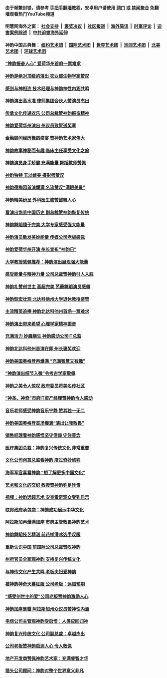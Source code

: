 #### 由于频繁封锁，请参考 [手把手翻墙教程](https://github.com/gfw-breaker/guides/wiki/)，安卓用户请使用 [网门](https://github.com/gfw-breaker/bn-android/blob/master/ogate.md?t=05270636) 或 [禁闻聚合](https://github.com/gfw-breaker/bn-android) 免翻墙观看热门YouTube频道 

#### 明慧网海外之窗：&nbsp;[社会支持](140.md?t=05270636) &nbsp;|&nbsp; [褒奖决议](282.md?t=05270636) &nbsp;|&nbsp; [社区报道](91.md?t=05270636) &nbsp;|&nbsp; [海外简讯](245.md?t=05270636) &nbsp;|&nbsp; [时事评论](251.md?t=05270636) &nbsp;|&nbsp; [迫害案例综述](328.md?t=05270636) &nbsp;|&nbsp; [中共迫害海外延伸](236.md?t=05270636) 

#### 神韵中国古典舞：&nbsp;[纽约艺术团](nf4778.md?t=05270636) &nbsp;|&nbsp; [国际艺术团](nf4780.md?t=05270636) &nbsp;|&nbsp; [世界艺术团](nf5951.md?t=05270636) &nbsp;|&nbsp; [巡回艺术团](nf4779.md?t=05270636) &nbsp;|&nbsp; [北美艺术团](nf1148019.md?t=05270636) &nbsp;|&nbsp; [环球艺术团](nf1299941.md?t=05270636)  

#### [“神韵振奋人心” 爱荷华州首府一票难求](../pages/nf1148019/n11244653.md?t=05270636) 

#### [神韵是绝对顶级的演出 农业部生物学家赞叹](../pages/nf1148019/n11244541.md?t=05270636) 

#### [感到与神相连 技术经理与神韵神性内涵共鸣](../pages/nf1148019/n11244409.md?t=05270636) 

#### [神韵演出高水准 律师集团合伙人赞演员杰出](../pages/nf1148019/n11244377.md?t=05270636) 

#### [传承文化传递欢乐 公司总裁赞神韵振奋精神](../pages/nf1148019/n11244357.md?t=05270636) 

#### [神韵爱荷华州演出 州议员致贺送奖章](../pages/nf1148019/n11244364.md?t=05270636) 

#### [金融顾问经历舞蹈盛宴 赞神韵艺术家伟大](../pages/nf1148019/n11244298.md?t=05270636) 

#### [神韵故事神秘而有趣 临床主任享受文化之旅](../pages/nf1148019/n11242071.md?t=05270636) 

#### [神韵演员身手矫健 充满能量 舞蹈教师赞佩](../pages/nf1148019/n11241997.md?t=05270636) 

#### [神韵独特 无以媲美 摄影师赞叹](../pages/nf1148019/n11241883.md?t=05270636) 

#### [神韵德梅因首演爆满 名流赞叹“满眼美景”](../pages/nf1148019/n11241911.md?t=05270636) 

#### [神韵精美纷呈 外科医生盛赞鼓舞人心](../pages/nf1148019/n11241705.md?t=05270636) 

#### [看演出饱览中国历史 副总裁赞神韵恢复传统](../pages/nf1148019/n11241755.md?t=05270636) 

#### [神韵舞蹈臻于完美 大学专家感受强大能量](../pages/nf1148019/n11241527.md?t=05270636) 

#### [神韵演员散发美妙能量 传媒公司老板感佩](../pages/nf1148019/n11241488.md?t=05270636) 

#### [神韵爱荷华州开演 州长宣布“神韵日”](../pages/nf1148019/n11241260.md?t=05270636) 

#### [大学教授感佩推荐：神韵演出展现强大能量](../pages/nf1148019/n11238635.md?t=05270636) 

#### [感受能量与精神力量 公司总裁赞神韵引人入胜](../pages/nf1148019/n11237180.md?t=05270636) 

#### [神韵礼赞创世主 高超完美 芭蕾舞蹈演员感佩](../pages/nf1148019/n11237455.md?t=05270636) 

#### [神韵恢宏壮观 北达科他州大学退休教授盛赞](../pages/nf1148019/n11237185.md?t=05270636) 

#### [主流精英追捧 神韵北达科他州首场一票难求](../pages/nf1148019/n11237141.md?t=05270636) 

#### [神韵演出带来希望 心理学家精神振奋](../pages/nf1148019/n11237127.md?t=05270636) 

#### [充满活力 妙趣横生 神韵感动公司IT总监](../pages/nf1148019/n11236869.md?t=05270636) 

#### [神韵北达科他州首演在即 州长褒奖欢迎](../pages/nf1148019/n11235903.md?t=05270636) 

#### [神韵美国奥格登再爆满 “充满智慧又有趣”](../pages/nf1148019/n11233396.md?t=05270636) 

#### [“神韵演出细节入微”令考古学家敬佩](../pages/nf1148019/n11233222.md?t=05270636) 

#### [神韵之美令人惊叹 政府委员将美名传社区](../pages/nf1148019/n11233217.md?t=05270636) 

#### [“神圣、神奇”市府IT资产经理赞神韵令人感动](../pages/nf1148019/n11233102.md?t=05270636) 

#### [音乐老师感受神韵音乐宁静 赞其独一无二](../pages/nf1148019/n11233026.md?t=05270636) 

#### [神韵美国奥格登首场爆满“演出让我敬畏”](../pages/nf1148019/n11231386.md?t=05270636) 

#### [销售经理看神韵感悟坚守信仰 守住善念](../pages/nf1148019/n11231251.md?t=05270636) 

#### [医疗集团总裁：神韵复兴传统文化 非常重要](../pages/nf1148019/n11231226.md?t=05270636) 

#### [文化公司创意总监看神韵 度过奇妙旅程](../pages/nf1148019/n11231077.md?t=05270636) 

#### [海军军官喜看神韵 “想了解更多中国文化”](../pages/nf1148019/n11231197.md?t=05270636) 

#### [艺术和文化的交织 教授赞神韵弥足珍贵](../pages/nf1148019/n11231076.md?t=05270636) 

#### [视频：神韵远超艺术 安克雷奇观众受到启示](../pages/nf1148019/n11222738.md?t=05270636) 

#### [联邦政府承包商：神韵成功展示中华文化](../pages/nf1148019/n11221827.md?t=05270636) 

#### [阿拉斯加再爆满加座 市府主管敬畏神韵艺术](../pages/nf1148019/n11221442.md?t=05270636) 

#### [神韵舞蹈技艺精湛 前花样滑冰选手叹服](../pages/nf1148019/n11221308.md?t=05270636) 

#### [重新认识中国 前国际公司总裁赞叹神韵](../pages/nf1148019/n11221378.md?t=05270636) 

#### [州府官员全家观神韵 支持复兴传统文化](../pages/nf1148019/n11221246.md?t=05270636) 

#### [与神传文化产生共鸣 老板夫妇爱神韵](../pages/nf1148019/n11220724.md?t=05270636) 

#### [被神韵神奇天幕征服 公司老板：远超预期](../pages/nf1148019/n11220488.md?t=05270636) 

#### [“感受创世主的爱”公司老板赞神韵激励人心](../pages/nf1148019/n11220163.md?t=05270636) 

#### [神韵加座售罄 阿拉斯加州众议员赞神性内涵](../pages/nf1148019/n11220107.md?t=05270636) 

#### [电信公司主管观神韵受启悟：人类应回归神](../pages/nf1148019/n11220064.md?t=05270636) 

#### [神韵复兴传统文化 公司副总裁：卓越杰出](../pages/nf1148019/n11219918.md?t=05270636) 

#### [公司老板赞神韵启迪人心 令人敬佩](../pages/nf1148019/n11219923.md?t=05270636) 

#### [地产开发商赞佩神韵艺术家：充满睿智才华](../pages/nf1148019/n11219764.md?t=05270636) 

#### [猎头公司顾问：神韵对整个世界意义非凡](../pages/nf1148019/n11219615.md?t=05270636) 

